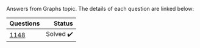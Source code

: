 Answers from Graphs topic. The details of each question are linked below:

| Questions | Status                              |
|-----------|-----------------------------------------------------------------------------------------------:| 
| [1148](https://www.beecrowd.com.br/judge/en/problems/view/1148)      | Solved :heavy_check_mark:           |




